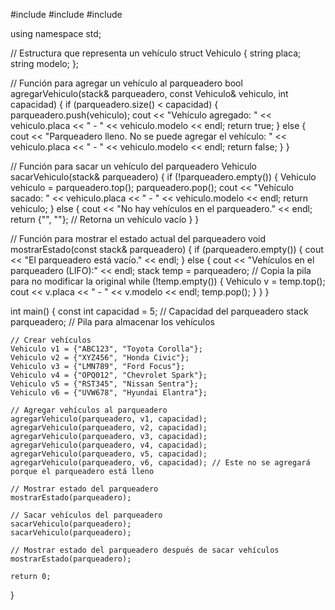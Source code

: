 #include <iostream>
#include <stack>
#include <string>

using namespace std;

// Estructura que representa un vehículo
struct Vehiculo {
    string placa;
    string modelo;
};

// Función para agregar un vehículo al parqueadero
bool agregarVehiculo(stack<Vehiculo>& parqueadero, const Vehiculo& vehiculo, int capacidad) {
    if (parqueadero.size() < capacidad) {
        parqueadero.push(vehiculo);
        cout << "Vehículo agregado: " << vehiculo.placa << " - " << vehiculo.modelo << endl;
        return true;
    } else {
        cout << "Parqueadero lleno. No se puede agregar el vehículo: " << vehiculo.placa << " - " << vehiculo.modelo << endl;
        return false;
    }
}

// Función para sacar un vehículo del parqueadero
Vehiculo sacarVehiculo(stack<Vehiculo>& parqueadero) {
    if (!parqueadero.empty()) {
        Vehiculo vehiculo = parqueadero.top();
        parqueadero.pop();
        cout << "Vehículo sacado: " << vehiculo.placa << " - " << vehiculo.modelo << endl;
        return vehiculo;
    } else {
        cout << "No hay vehículos en el parqueadero." << endl;
        return {"", ""}; // Retorna un vehículo vacío
    }
}

// Función para mostrar el estado actual del parqueadero
void mostrarEstado(const stack<Vehiculo>& parqueadero) {
    if (parqueadero.empty()) {
        cout << "El parqueadero está vacío." << endl;
    } else {
        cout << "Vehículos en el parqueadero (LIFO):" << endl;
        stack<Vehiculo> temp = parqueadero; // Copia la pila para no modificar la original
        while (!temp.empty()) {
            Vehiculo v = temp.top();
            cout << v.placa << " - " << v.modelo << endl;
            temp.pop();
        }
    }
}

int main() {
    const int capacidad = 5; // Capacidad del parqueadero
    stack<Vehiculo> parqueadero; // Pila para almacenar los vehículos

    // Crear vehículos
    Vehiculo v1 = {"ABC123", "Toyota Corolla"};
    Vehiculo v2 = {"XYZ456", "Honda Civic"};
    Vehiculo v3 = {"LMN789", "Ford Focus"};
    Vehiculo v4 = {"OPQ012", "Chevrolet Spark"};
    Vehiculo v5 = {"RST345", "Nissan Sentra"};
    Vehiculo v6 = {"UVW678", "Hyundai Elantra"};

    // Agregar vehículos al parqueadero
    agregarVehiculo(parqueadero, v1, capacidad);
    agregarVehiculo(parqueadero, v2, capacidad);
    agregarVehiculo(parqueadero, v3, capacidad);
    agregarVehiculo(parqueadero, v4, capacidad);
    agregarVehiculo(parqueadero, v5, capacidad);
    agregarVehiculo(parqueadero, v6, capacidad); // Este no se agregará porque el parqueadero está lleno

    // Mostrar estado del parqueadero
    mostrarEstado(parqueadero);

    // Sacar vehículos del parqueadero
    sacarVehiculo(parqueadero);
    sacarVehiculo(parqueadero);

    // Mostrar estado del parqueadero después de sacar vehículos
    mostrarEstado(parqueadero);

    return 0;
}
